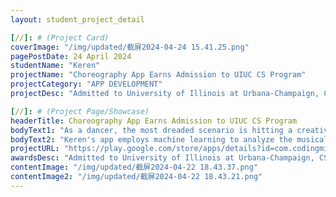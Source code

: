 ```yaml
---
layout: student_project_detail

[//]: # (Project Card)
coverImage: "/img/updated/截屏2024-04-24 15.41.25.png"
pagePostDate: 24 April 2024
studentName: "Keren"
projectName: "Choreography App Earns Admission to UIUC CS Program"
projectCategory: "APP DEVELOPMENT"
projectDesc: "Admitted to University of Illinois at Urbana-Champaign, CS program"

[//]: # (Project Page/Showcase)
headerTitle: Choreography App Earns Admission to UIUC CS Program
bodyText1: "As a dancer, the most dreaded scenario is hitting a creative wall in choreography. Keren, a vibrant young innovator from Coding Mind, has designed an innovative app that crafts unique dance sequences to music. Her project stems from her passion for dance, built upon her impressive programming skills."
bodyText2: "Keren's app employs machine learning to analyze the musicality of input audio, ensuring that dance movements resonate with the music's emotion. With this application, dancers can break through creative blocks, enhancing the efficiency and quality of their choreography."
projectURL: "https://play.google.com/store/apps/details?id=com.codingminds.dance_generator"
awardsDesc: "Admitted to University of Illinois at Urbana-Champaign, CS program"
contentImage: "/img/updated/截屏2024-04-22 18.43.37.png"
contentImage2: "/img/updated/截屏2024-04-22 18.43.21.png"
---
```

